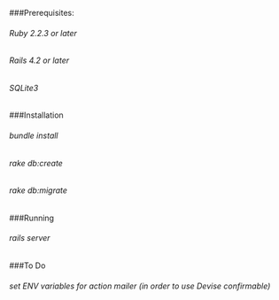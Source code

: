 ###Prerequisites:  

###### Ruby 2.2.3 or later  
###### Rails 4.2 or later  
###### SQLite3  


###Installation  

###### bundle install  
###### rake db:create  
###### rake db:migrate  


###Running  

###### rails server  


###To Do  

###### set ENV variables for action mailer (in order to use Devise confirmable)
